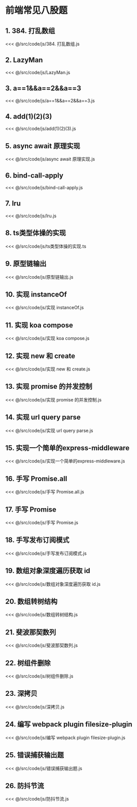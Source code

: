 # 前端常见八股题

## 1. 384. 打乱数组

<<< @/src/code/js/384. 打乱数组.js

## 2. LazyMan

<<< @/src/code/js/LazyMan.js

## 3. a==1&&a==2&&a==3

<<< @/src/code/js/a==1&&a==2&&a==3.js

## 4. add(1)(2)(3)

<<< @/src/code/js/add(1)(2)(3).js

## 5. async await 原理实现

<<< @/src/code/js/async await 原理实现.js

## 6. bind-call-apply

<<< @/src/code/js/bind-call-apply.js

## 7. lru

<<< @/src/code/js/lru.js

## 8. ts类型体操的实现

<<< @/src/code/js/ts类型体操的实现.ts

## 9. 原型链输出

<<< @/src/code/js/原型链输出.js

## 10. 实现 instanceOf

<<< @/src/code/js/实现 instanceOf.js

## 11. 实现 koa compose

<<< @/src/code/js/实现 koa compose.js

## 12. 实现 new 和 create

<<< @/src/code/js/实现 new 和 create.js

## 13. 实现 promise 的并发控制

<<< @/src/code/js/实现 promise 的并发控制.js

## 14. 实现 url query parse

<<< @/src/code/js/实现 url query parse.js

## 15. 实现一个简单的express-middleware

<<< @/src/code/js/实现一个简单的express-middleware.js

## 16. 手写 Promise.all

<<< @/src/code/js/手写 Promise.all.js

## 17. 手写 Promise

<<< @/src/code/js/手写 Promise.js

## 18. 手写发布订阅模式

<<< @/src/code/js/手写发布订阅模式.js

## 19. 数组对象深度遍历获取 id

<<< @/src/code/js/数组对象深度遍历获取 id.js

## 20. 数组转树结构

<<< @/src/code/js/数组转树结构.js

## 21. 斐波那契数列

<<< @/src/code/js/斐波那契数列.js

## 22. 树组件删除

<<< @/src/code/js/树组件删除.js

## 23. 深拷贝

<<< @/src/code/js/深拷贝.js

## 24. 编写 webpack plugin filesize-plugin

<<< @/src/code/js/编写 webpack plugin filesize-plugin.js

## 25. 错误捕获输出题

<<< @/src/code/js/错误捕获输出题.js

## 26. 防抖节流

<<< @/src/code/js/防抖节流.js